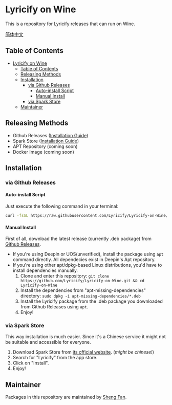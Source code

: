 # Lyricify on Wine
This is a repository for Lyricify releases that can run on Wine.  

[简体中文](README_zh-CN.md)

## Table of Contents
- [Lyricify on Wine](#lyricify-on-wine)
  - [Table of Contents](#table-of-contents)
  - [Releasing Methods](#releasing-methods)
  - [Installation](#installation)
    - [via Github Releases](#via-github-releases)
      - [Auto-install Script](#auto-install-script)
      - [Manual Install](#manual-install)
    - [via Spark Store](#via-spark-store)
  - [Maintainer](#maintainer)


## Releasing Methods
- Github Releases ([Installation Guide](#via-github-releases))
- Spark Store ([Installation Guide](#via-github-releases))
- APT Repository (coming soon)
- Docker Image (coming soon)

## Installation

### via Github Releases
#### Auto-install Script
Just execute the following command in your terminal:
```bash
curl -fsSL https://raw.githubusercontent.com/Lyricify/Lyricify-on-Wine/master/install-deb.sh | bash
```

#### Manual Install
First of all, download the latest release (currently .deb package) from [Github Releases](https://github.com/Lyricify/Lyricify-on-Wine/releases).
-  If you're using Deepin or UOS(unverified), install the package using `apt` command directly. All dependecies exist in Deepin's Apt repository.
-  If you're using other apt/dpkg-based Linux distributions, you'd have to install dependencies manually.
    1. Clone and enter this repository: `git clone https://github.com/Lyricify/Lyricify-on-Wine.git && cd Lyricify-on-Wine`
    2. Install the dependencies from "apt-missing-dependencies" directory: `sudo dpkg -i apt-missing-dependencies/*.deb`
    3. Install the Lyricify package from the .deb package you downloaded from Github Releases using `apt`.
    4. Enjoy!

### via Spark Store
This way installation is much easier. Since it's a Chinese service it might not be suitable and accessible for everyone.
1. Download Spark Store from [its official website](https://spark-app.store/download). (*might be chinese!*)
2. Search for "Lyricify" from the app store.
3. Click on "Install".
4. Enjoy!

## Maintainer
Packages in this repository are maintained by [Sheng Fan](https://github.com/fred913).  
